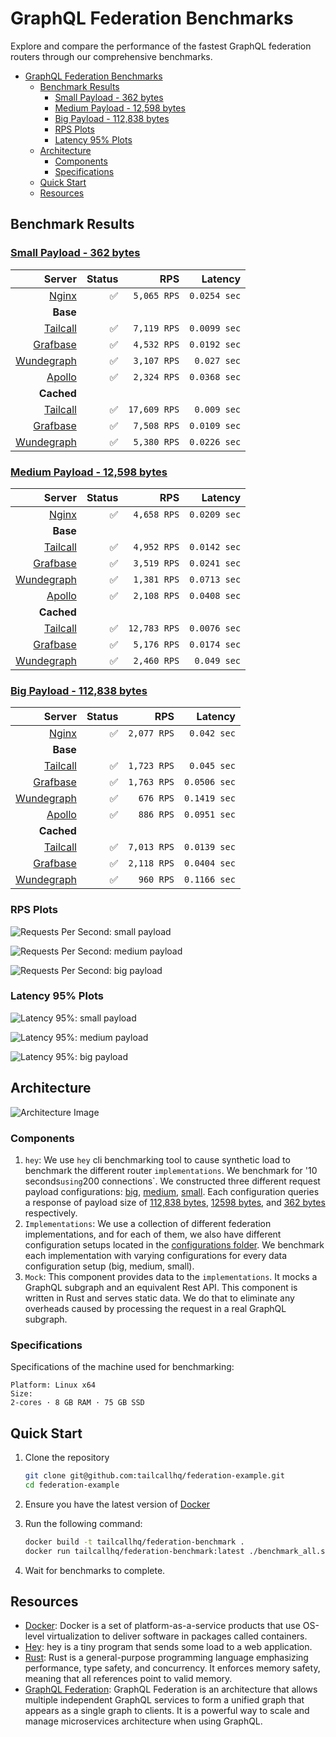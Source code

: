 # GraphQL Federation Benchmarks

Explore and compare the performance of the fastest GraphQL federation routers through our comprehensive benchmarks.

- [GraphQL Federation Benchmarks](#graphql-federation-benchmarks)
  - [Benchmark Results](#benchmark-results)
    - [Small Payload - 362 bytes](#small-payload---362-bytes)
    - [Medium Payload - 12,598 bytes](#medium-payload---12598-bytes)
    - [Big Payload - 112,838 bytes](#big-payload---112838-bytes)
    - [RPS Plots](#rps-plots)
    - [Latency 95% Plots](#latency-95-plots)
  - [Architecture](#architecture)
    - [Components](#components)
    - [Specifications](#specifications)
  - [Quick Start](#quick-start)
  - [Resources](#resources)

## Benchmark Results

<!-- PERFORMANCE_RESULTS_START -->
### [Small Payload - 362 bytes](./source/small.json)
| Server | Status | RPS | Latency |
| ---: | ---: | ---: | ---: |
| [Nginx](https://nginx.org/en/) | ✅ | `5,065 RPS` | `0.0254 sec` |
| **Base** | | | |
| [Tailcall](https://github.com/tailcallhq/tailcall) | ✅ | `7,119 RPS` | `0.0099 sec` |
| [Grafbase](https://github.com/grafbase/grafbase) | ✅ | `4,532 RPS` | `0.0192 sec` |
| [Wundegraph](https://github.com/wundergraph/cosmo) | ✅ | `3,107 RPS` | `0.027 sec` |
| [Apollo](https://github.com/apollographql/router) | ✅ | `2,324 RPS` | `0.0368 sec` |
| **Cached** | | | |
| [Tailcall](https://github.com/tailcallhq/tailcall) | ✅ | `17,609 RPS` | `0.009 sec` |
| [Grafbase](https://github.com/grafbase/grafbase) | ✅ | `7,508 RPS` | `0.0109 sec` |
| [Wundegraph](https://github.com/wundergraph/cosmo) | ✅ | `5,380 RPS` | `0.0226 sec` |
### [Medium Payload - 12,598 bytes](./source/medium.json)
| Server | Status | RPS | Latency |
| ---: | ---: | ---: | ---: |
| [Nginx](https://nginx.org/en/) | ✅ | `4,658 RPS` | `0.0209 sec` |
| **Base** | | | |
| [Tailcall](https://github.com/tailcallhq/tailcall) | ✅ | `4,952 RPS` | `0.0142 sec` |
| [Grafbase](https://github.com/grafbase/grafbase) | ✅ | `3,519 RPS` | `0.0241 sec` |
| [Wundegraph](https://github.com/wundergraph/cosmo) | ✅ | `1,381 RPS` | `0.0713 sec` |
| [Apollo](https://github.com/apollographql/router) | ✅ | `2,108 RPS` | `0.0408 sec` |
| **Cached** | | | |
| [Tailcall](https://github.com/tailcallhq/tailcall) | ✅ | `12,783 RPS` | `0.0076 sec` |
| [Grafbase](https://github.com/grafbase/grafbase) | ✅ | `5,176 RPS` | `0.0174 sec` |
| [Wundegraph](https://github.com/wundergraph/cosmo) | ✅ | `2,460 RPS` | `0.049 sec` |
### [Big Payload - 112,838 bytes](./source/big.json)
| Server | Status | RPS | Latency |
| ---: | ---: | ---: | ---: |
| [Nginx](https://nginx.org/en/) | ✅ | `2,077 RPS` | `0.042 sec` |
| **Base** | | | |
| [Tailcall](https://github.com/tailcallhq/tailcall) | ✅ | `1,723 RPS` | `0.045 sec` |
| [Grafbase](https://github.com/grafbase/grafbase) | ✅ | `1,763 RPS` | `0.0506 sec` |
| [Wundegraph](https://github.com/wundergraph/cosmo) | ✅ | `676 RPS` | `0.1419 sec` |
| [Apollo](https://github.com/apollographql/router) | ✅ | `886 RPS` | `0.0951 sec` |
| **Cached** | | | |
| [Tailcall](https://github.com/tailcallhq/tailcall) | ✅ | `7,013 RPS` | `0.0139 sec` |
| [Grafbase](https://github.com/grafbase/grafbase) | ✅ | `2,118 RPS` | `0.0404 sec` |
| [Wundegraph](https://github.com/wundergraph/cosmo) | ✅ | `960 RPS` | `0.1166 sec` |
<!-- PERFORMANCE_RESULTS_END -->

### RPS Plots

![Requests Per Second: small payload](./files/rps_small.png)

![Requests Per Second: medium payload](./files/rps_medium.png)

![Requests Per Second: big payload](./files/rps_big.png)

### Latency 95% Plots

![Latency 95%: small payload](./files/p95_small.png)

![Latency 95%: medium payload](./files/p95_medium.png)

![Latency 95%: big payload](./files/p95_big.png)

## Architecture

![Architecture Image](./files/architecture.svg)

### Components

1. `hey`: We use `hey` cli benchmarking tool to cause synthetic load to benchmark the different router `implementations`. We benchmark for '10 seconds`using`200 connections`. We constructed three different request payload configurations: [big](./scripts/bench-hey-big.json), [medium](./scripts/bench-hey-medium.json), [small](./scripts/bench-hey-small.json). Each configuration queries a response of payload size of [112,838 bytes](./source/big.json), [12598 bytes](./source/medium.json), and [362 bytes](./source/small.json) respectively.
2. `Implementations`: We use a collection of different federation implementations, and for each of them, we also have different configuration setups located in the [configurations folder](./configurations/). We benchmark each implementation with varying configurations for every data configuration setup (big, medium, small).
3. `Mock`: This component provides data to the `implementations`. It mocks a GraphQL subgraph and an equivalent Rest API. This component is written in Rust and serves static data. We do that to eliminate any overheads caused by processing the request in a real GraphQL subgraph.

### Specifications

Specifications of the machine used for benchmarking:

```
Platform: Linux x64
Size:
2-cores · 8 GB RAM · 75 GB SSD
```

## Quick Start

1. Clone the repository

   ```bash
   git clone git@github.com:tailcallhq/federation-example.git
   cd federation-example
   ```

2. Ensure you have the latest version of [Docker](https://docs.docker.com/engine/install/)

3. Run the following command:
   ```bash
   docker build -t tailcallhq/federation-benchmark .
   docker run tailcallhq/federation-benchmark:latest ./benchmark_all.sh
   ```
4. Wait for benchmarks to complete.

## Resources

- [Docker](https://www.docker.com/): Docker is a set of platform-as-a-service products that use OS-level virtualization to deliver software in packages called containers.
- [Hey](https://github.com/rakyll/hey): hey is a tiny program that sends some load to a web application.
- [Rust](https://www.rust-lang.org/): Rust is a general-purpose programming language emphasizing performance, type safety, and concurrency. It enforces memory safety, meaning that all references point to valid memory.
- [GraphQL Federation](https://graphql.com/learn/federated-architecture/): GraphQL Federation is an architecture that allows multiple independent GraphQL services to form a unified graph that appears as a single graph to clients. It is a powerful way to scale and manage microservices architecture when using GraphQL.
